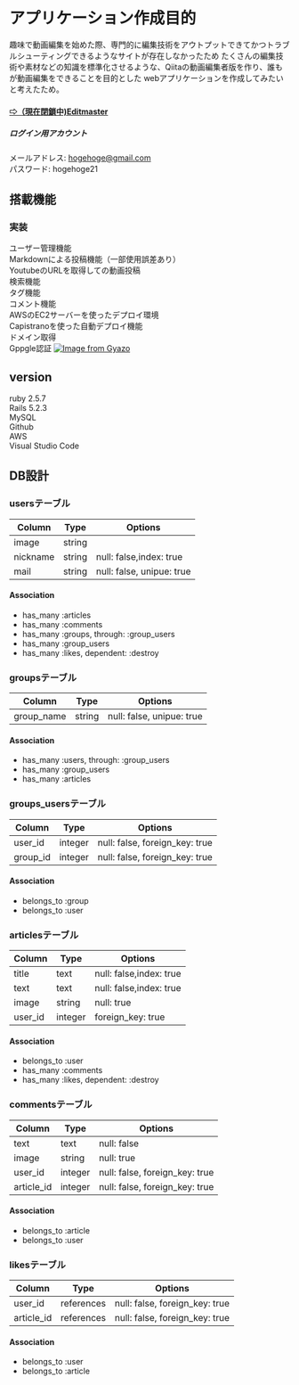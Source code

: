 # アプリケーション作成目的
趣味で動画編集を始めた際、専門的に編集技術をアウトプットできてかつトラブルシューティングできるようなサイトが存在しなかったため
たくさんの編集技術や素材などの知識を標準化させるような、Qiitaの動画編集者版を作り、誰もが動画編集をできることを目的とした
webアプリケーションを作成してみたいと考えたため。

#### [⇨（現在閉鎖中)Editmaster](http://www.editmasterhub.com/)  

##### ログイン用アカウント  
メールアドレス: hogehoge@gmail.com  
パスワード: hogehoge21  

## 搭載機能
### 実装
ユーザー管理機能  
Markdownによる投稿機能（一部使用誤差あり）  
YoutubeのURLを取得しての動画投稿  
検索機能  
タグ機能  
コメント機能  
AWSのEC2サーバーを使ったデプロイ環境  
Capistranoを使った自動デプロイ機能  
ドメイン取得  
Gppgle認証
[![Image from Gyazo](https://i.gyazo.com/102b70c55422cecd9e79c8808ecdaee0.gif)](https://gyazo.com/102b70c55422cecd9e79c8808ecdaee0)

## version
ruby 2.5.7  
Rails 5.2.3  
MySQL  
Github  
AWS  
Visual Studio Code  
## DB設計 

### usersテーブル

|Column|Type|Options|
|------|----|-------|
|image|string|
|nickname|string|null: false,index: true|
|mail|string|null: false, unipue: true|

#### Association
- has_many :articles
- has_many :comments
- has_many :groups, through: :group_users
- has_many :group_users
- has_many :likes, dependent: :destroy

### groupsテーブル

|Column|Type|Options|
|------|----|-------|
|group_name|string|null: false, unipue: true|

#### Association
- has_many :users, through: :group_users
- has_many :group_users
- has_many :articles


### groups_usersテーブル

|Column|Type|Options|
|------|----|-------|
|user_id|integer|null: false, foreign_key: true|
|group_id|integer|null: false, foreign_key: true|

#### Association
- belongs_to :group
- belongs_to :user

### articlesテーブル

|Column|Type|Options|
|------|----|-------|
|title|text|null: false,index: true|
|text|text|null: false,index: true|
|image|string|null: true|
|user_id|integer|foreign_key: true|


#### Association
- belongs_to :user
- has_many :comments
- has_many :likes, dependent: :destroy

### commentsテーブル

|Column|Type|Options|
|------|----|-------|
|text|text|null: false|
|image|string|null: true|
|user_id|integer|null: false, foreign_key: true|
|article_id|integer|null: false, foreign_key: true|

#### Association
- belongs_to :article
- belongs_to :user

### likesテーブル
|Column|Type|Options|
|------|----|-------|
|user_id|references|null: false, foreign_key: true|
|article_id|references|null: false, foreign_key: true|

#### Association
- belongs_to :user
- belongs_to :article

